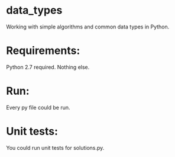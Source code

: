# data_types
Working with simple algorithms and common data types in Python.

# Requirements:
Python 2.7 required. Nothing else.

# Run:
Every py file could be run.

# Unit tests:
You could run unit tests for solutions.py.
